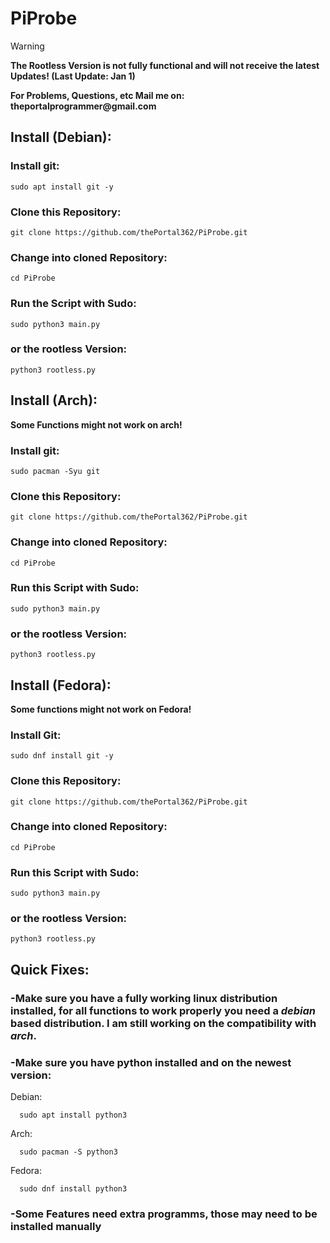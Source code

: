# PiProbe
> [!WARNING]
> __The Rootless Version is not fully functional and will not receive the latest Updates! (Last Update: Jan 1)__

__For Problems, Questions, etc Mail me on: theportalprogrammer@gmail.com__

## Install (Debian):
  
  ### Install git:

    sudo apt install git -y

  ### Clone this Repository:

    git clone https://github.com/thePortal362/PiProbe.git

  ### Change into cloned Repository:

    cd PiProbe

  ### Run the Script with Sudo:

    sudo python3 main.py

  ### or the rootless Version:

    python3 rootless.py

## Install (Arch):

__Some Functions might not work on arch!__

  ### Install git:

    sudo pacman -Syu git

  ### Clone this Repository:

    git clone https://github.com/thePortal362/PiProbe.git

  ### Change into cloned Repository:

    cd PiProbe

  ### Run this Script with Sudo:

    sudo python3 main.py

  ### or the rootless Version:

    python3 rootless.py

## Install (Fedora):

__Some functions might not work on Fedora!__

  ### Install Git:

    sudo dnf install git -y

  ### Clone this Repository:

    git clone https://github.com/thePortal362/PiProbe.git
        
  ### Change into cloned Repository:

    cd PiProbe

  ### Run this Script with Sudo:

    sudo python3 main.py

  ### or the rootless Version:

    python3 rootless.py
  
## Quick Fixes:

  ### -Make sure you have a fully working linux distribution installed, for all functions to work properly you need a _debian_ based distribution. I am still working on the compatibility with _arch_.
 
  ### -Make sure you have python installed and on the newest version:
  
  Debian:
    
      sudo apt install python3
    
  Arch:
    
      sudo pacman -S python3
    
  Fedora:
     
      sudo dnf install python3

  ### -Some Features need extra programms, those may need to be installed manually

  

